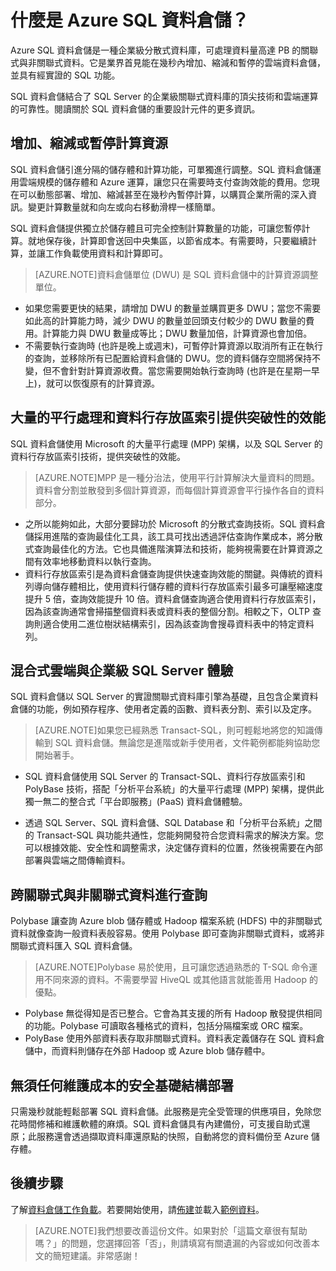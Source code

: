 <properties
   pageTitle="什麼是 Azure SQL 資料倉儲 | Microsoft Azure"
   description="企業級分散式資料庫，可處理資料量高達 PB 的關聯式與非關聯式資料。它是業界首見能在幾秒內增加、縮減和暫停的雲端資料倉儲。"
   services="sql-data-warehouse"
   documentationCenter="NA"
   authors="twounder"
   manager="jhubbard"
   editor=""/>

<tags
   ms.service="sql-data-warehouse"
   ms.devlang="NA"
   ms.topic="article"
   ms.tgt_pltfrm="NA"
   ms.workload="data-services"
   ms.date="10/08/2015"
   ms.author="barbkess;twounder;JRJ@BigBangData.co.uk;"/>


# 什麼是 Azure SQL 資料倉儲？

Azure SQL 資料倉儲是一種企業級分散式資料庫，可處理資料量高達 PB 的關聯式與非關聯式資料。它是業界首見能在幾秒內增加、縮減和暫停的雲端資料倉儲，並具有經實證的 SQL 功能。

SQL 資料倉儲結合了 SQL Server 的企業級關聯式資料庫的頂尖技術和雲端運算的可靠性。閱讀關於 SQL 資料倉儲的重要設計元件的更多資訊。

## 增加、縮減或暫停計算資源
SQL 資料倉儲引進分隔的儲存體和計算功能，可單獨進行調整。SQL 資料倉儲運用雲端規模的儲存體和 Azure 運算，讓您只在需要時支付查詢效能的費用。您現在可以動態部署、增加、縮減甚至在幾秒內暫停計算，以購買企業所需的深入資訊。變更計算數量就和向左或向右移動滑桿一樣簡單。

SQL 資料倉儲提供獨立於儲存體且可完全控制計算數量的功能，可讓您暫停計算。就地保存後，計算即會送回中央集區，以節省成本。有需要時，只要繼續計算，並讓工作負載使用資料和計算即可。

> [AZURE.NOTE]資料倉儲單位 (DWU) 是 SQL 資料倉儲中的計算資源調整單位。

- 如果您需要更快的結果，請增加 DWU 的數量並購買更多 DWU；當您不需要如此高的計算能力時，減少 DWU 的數量並回頭支付較少的 DWU 數量的費用。計算能力與 DWU 數量成等比；DWU 數量加倍，計算資源也會加倍。 
- 不需要執行查詢時 (也許是晚上或週末)，可暫停計算資源以取消所有正在執行的查詢，並移除所有已配置給資料倉儲的 DWU。您的資料儲存空間將保持不變，但不會針對計算資源收費。當您需要開始執行查詢時 (也許是在星期一早上)，就可以恢復原有的計算資源。 

## 大量的平行處理和資料行存放區索引提供突破性的效能
SQL 資料倉儲使用 Microsoft 的大量平行處理 (MPP) 架構，以及 SQL Server 的資料行存放區索引技術，提供突破性的效能。

> [AZURE.NOTE]MPP 是一種分治法，使用平行計算解決大量資料的問題。資料會分割並散發到多個計算資源，而每個計算資源會平行操作各自的資料部分。

- 之所以能夠如此，大部分要歸功於 Microsoft 的分散式查詢技術。SQL 資料倉儲採用進階的查詢最佳化工具，該工具可找出透過評估查詢作業成本，將分散式查詢最佳化的方法。它也具備進階演算法和技術，能夠視需要在計算資源之間有效率地移動資料以執行查詢。
- 資料行存放區索引是為資料倉儲查詢提供快速查詢效能的關鍵。與傳統的資料列導向儲存體相比，使用資料行儲存體的資料行存放區索引最多可讓壓縮速度提升 5 倍，查詢效能提升 10 倍。資料倉儲查詢適合使用資料行存放區索引，因為該查詢通常會掃描整個資料表或資料表的整個分割。相較之下，OLTP 查詢則適合使用二進位樹狀結構索引，因為該查詢會搜尋資料表中的特定資料列。


## 混合式雲端與企業級 SQL Server 體驗
SQL 資料倉儲以 SQL Server 的實證關聯式資料庫引擎為基礎，且包含企業資料倉儲的功能，例如預存程序、使用者定義的函數、資料表分割、索引以及定序。

> [AZURE.NOTE]如果您已經熟悉 Transact-SQL，則可輕鬆地將您的知識傳輸到 SQL 資料倉儲。無論您是進階或新手使用者，文件範例都能夠協助您開始著手。

- SQL 資料倉儲使用 SQL Server 的 Transact-SQL、資料行存放區索引和 PolyBase 技術，搭配「分析平台系統」的大量平行處理 (MPP) 架構，提供此獨一無二的整合式「平台即服務」(PaaS) 資料倉儲體驗。  

- 透過 SQL Server、SQL 資料倉儲、SQL Database 和「分析平台系統」之間的 Transact-SQL 與功能共通性，您能夠開發符合您資料需求的解決方案。您可以根據效能、安全性和調整需求，決定儲存資料的位置，然後視需要在內部部署與雲端之間傳輸資料。


## 跨關聯式與非關聯式資料進行查詢
Polybase 讓查詢 Azure blob 儲存體或 Hadoop 檔案系統 (HDFS) 中的非關聯式資料就像查詢一般資料表般容易。使用 Polybase 即可查詢非關聯式資料，或將非關聯式資料匯入 SQL 資料倉儲。

> [AZURE.NOTE]Polybase 易於使用，且可讓您透過熟悉的 T-SQL 命令運用不同來源的資料。不需要學習 HiveQL 或其他語言就能善用 Hadoop 的優點。

- Polybase 無從得知是否已整合。它會為其支援的所有 Hadoop 散發提供相同的功能。Polybase 可讀取各種格式的資料，包括分隔檔案或 ORC 檔案。
- PolyBase 使用外部資料表存取非關聯式資料。資料表定義儲存在 SQL 資料倉儲中，而資料則儲存在外部 Hadoop 或 Azure blob 儲存體中。


## 無須任何維護成本的安全基礎結構部署
只需幾秒就能輕鬆部署 SQL 資料倉儲。此服務是完全受管理的供應項目，免除您花時間修補和維護軟體的麻煩。SQL 資料倉儲具有內建備份，可支援自助式還原；此服務還會透過擷取資料庫還原點的快照，自動將您的資料備份至 Azure 儲存體。


## 後續步驟
了解[資料倉儲工作負載]。若要開始使用，請[佈建]並載入[範例資料]。

>[AZURE.NOTE]我們想要改善這份文件。如果對於「這篇文章很有幫助嗎？」的問題，您選擇回答「否」，則請填寫有關遺漏的內容或如何改善本文的簡短建議。非常感謝！

<!--Image references-->

<!--Article references-->
[資料倉儲工作負載]: ./sql-data-warehouse-overview-workload.md
[範例資料]: ./sql-data-warehouse-get-started-load-samples.md
[佈建]: ./sql-data-warehouse-get-started-provision.md

<!--MSDN references-->

<!--Other Web references-->

<!---HONumber=Oct15_HO3-->